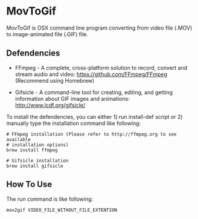 MovToGif
========

MovToGif is OSX command line program converting from video file (.MOV) to image-animated file (.GIF) file. 


Defendencies
------------
*   FFmpeg - A complete, cross-platform solution to record, convert and stream 
    audio and video: https://github.com/FFmpeg/FFmpeg (Recommend using Homebrew)
    
*   Gifsicle - A command-line tool for creating, editing, and getting information 
    about GIF images and animations: http://www.lcdf.org/gifsicle/

To install the defendencies, you can either 1) run install-def script
or 2) manually type the installation command like following:
    
    # FFmpeg installation (Please refer to http://ffmpeg.org to see available 
    # installation options)
    brew install ffmpeg

    # Gifsicle installation
    brew install gifsicle

How To Use
----------
The run command is like following:
   
    mov2gif VIDEO_FILE_WITHOUT_FILE_EXTENTION 
